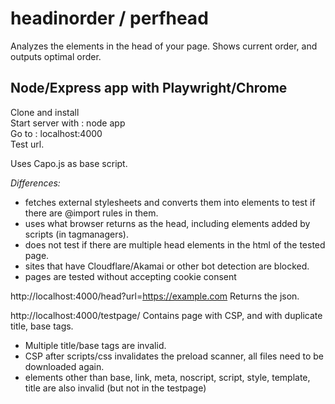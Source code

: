 # headinorder / perfhead
Analyzes the elements in the head of your page.
Shows current order, and outputs optimal order.

## Node/Express app with Playwright/Chrome 
Clone and install  
Start server with : node app  
Go to : localhost:4000  
Test url.  

Uses Capo.js as base script.  

*Differences:* 
- fetches external stylesheets and converts them into <style> </style> elements to test if there are @import rules in them.
- uses what browser returns as the head, including elements added by scripts (in tagmanagers). 
- does not test if there are multiple head elements in the html of the tested page.
- sites that have Cloudflare/Akamai or other bot detection are blocked.
- pages are tested without accepting cookie consent 

http://localhost:4000/head?url=https://example.com 
Returns the json.

http://localhost:4000/testpage/ 
Contains page with CSP, and with duplicate title, base tags. 
- Multiple title/base tags are invalid.
- CSP after scripts/css invalidates the preload scanner, all files need to be downloaded again.
- elements other than base, link, meta, noscript, script, style, template, title are also invalid (but not in the testpage)




